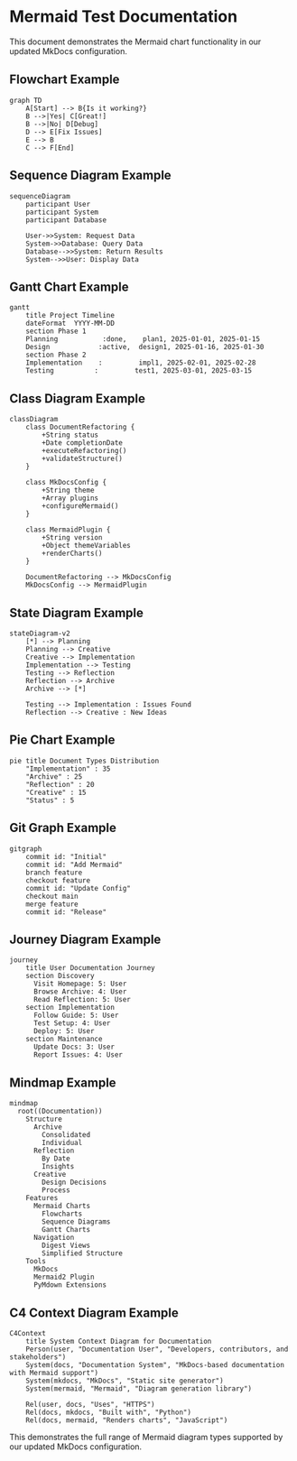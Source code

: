 # Mermaid Test Documentation

This document demonstrates the Mermaid chart functionality in our updated MkDocs configuration.

## Flowchart Example

```mermaid
graph TD
    A[Start] --> B{Is it working?}
    B -->|Yes| C[Great!]
    B -->|No| D[Debug]
    D --> E[Fix Issues]
    E --> B
    C --> F[End]
```

## Sequence Diagram Example

```mermaid
sequenceDiagram
    participant User
    participant System
    participant Database
    
    User->>System: Request Data
    System->>Database: Query Data
    Database-->>System: Return Results
    System-->>User: Display Data
```

## Gantt Chart Example

```mermaid
gantt
    title Project Timeline
    dateFormat  YYYY-MM-DD
    section Phase 1
    Planning           :done,    plan1, 2025-01-01, 2025-01-15
    Design            :active,  design1, 2025-01-16, 2025-01-30
    section Phase 2
    Implementation    :         impl1, 2025-02-01, 2025-02-28
    Testing          :         test1, 2025-03-01, 2025-03-15
```

## Class Diagram Example

```mermaid
classDiagram
    class DocumentRefactoring {
        +String status
        +Date completionDate
        +executeRefactoring()
        +validateStructure()
    }
    
    class MkDocsConfig {
        +String theme
        +Array plugins
        +configureMermaid()
    }
    
    class MermaidPlugin {
        +String version
        +Object themeVariables
        +renderCharts()
    }
    
    DocumentRefactoring --> MkDocsConfig
    MkDocsConfig --> MermaidPlugin
```

## State Diagram Example

```mermaid
stateDiagram-v2
    [*] --> Planning
    Planning --> Creative
    Creative --> Implementation
    Implementation --> Testing
    Testing --> Reflection
    Reflection --> Archive
    Archive --> [*]
    
    Testing --> Implementation : Issues Found
    Reflection --> Creative : New Ideas
```

## Pie Chart Example

```mermaid
pie title Document Types Distribution
    "Implementation" : 35
    "Archive" : 25
    "Reflection" : 20
    "Creative" : 15
    "Status" : 5
```

## Git Graph Example

```mermaid
gitgraph
    commit id: "Initial"
    commit id: "Add Mermaid"
    branch feature
    checkout feature
    commit id: "Update Config"
    checkout main
    merge feature
    commit id: "Release"
```

## Journey Diagram Example

```mermaid
journey
    title User Documentation Journey
    section Discovery
      Visit Homepage: 5: User
      Browse Archive: 4: User
      Read Reflection: 5: User
    section Implementation
      Follow Guide: 5: User
      Test Setup: 4: User
      Deploy: 5: User
    section Maintenance
      Update Docs: 3: User
      Report Issues: 4: User
```

## Mindmap Example

```mermaid
mindmap
  root((Documentation))
    Structure
      Archive
        Consolidated
        Individual
      Reflection
        By Date
        Insights
      Creative
        Design Decisions
        Process
    Features
      Mermaid Charts
        Flowcharts
        Sequence Diagrams
        Gantt Charts
      Navigation
        Digest Views
        Simplified Structure
    Tools
      MkDocs
      Mermaid2 Plugin
      PyMdown Extensions
```

## C4 Context Diagram Example

```mermaid
C4Context
    title System Context Diagram for Documentation
    Person(user, "Documentation User", "Developers, contributors, and stakeholders")
    System(docs, "Documentation System", "MkDocs-based documentation with Mermaid support")
    System(mkdocs, "MkDocs", "Static site generator")
    System(mermaid, "Mermaid", "Diagram generation library")
    
    Rel(user, docs, "Uses", "HTTPS")
    Rel(docs, mkdocs, "Built with", "Python")
    Rel(docs, mermaid, "Renders charts", "JavaScript")
```

This demonstrates the full range of Mermaid diagram types supported by our updated MkDocs configuration.
